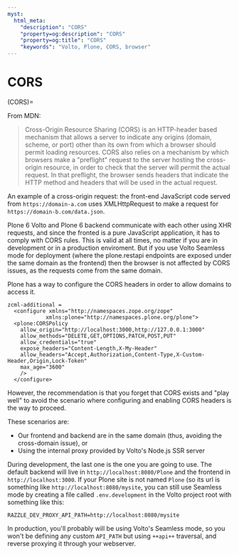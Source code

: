 ```yaml
---
myst:
  html_meta:
    "description": "CORS"
    "property=og:description": "CORS"
    "property=og:title": "CORS"
    "keywords": "Volto, Plone, CORS, browser"
---
```


# CORS

(CORS)=

From MDN:

> Cross-Origin Resource Sharing (CORS) is an HTTP-header based mechanism that allows a server to indicate any origins (domain, scheme, or port) other than its own from which a browser should permit loading resources. CORS also relies on a mechanism by which browsers make a "preflight" request to the server hosting the cross-origin resource, in order to check that the server will permit the actual request. In that preflight, the browser sends headers that indicate the HTTP method and headers that will be used in the actual request.

An example of a cross-origin request: the front-end JavaScript code served from `https://domain-a.com` uses XMLHttpRequest to make a request for `https://domain-b.com/data.json`.

Plone 6 Volto and Plone 6 backend communicate with each other using XHR requests, and since the fronted is a pure JavaScript application, it has to comply with CORS rules.
This is valid at all times, no matter if you are in development or in a production enviroment. But if you use Volto Seamless mode for deployment (where the plone.restapi endpoints are exposed under the same domain as the frontend) then the browser is not affected by CORS issues, as the requests come from the same domain.

Plone has a way to configure the CORS headers in order to allow domains to access it.

```
zcml-additional =
  <configure xmlns="http://namespaces.zope.org/zope"
            xmlns:plone="http://namespaces.plone.org/plone">
  <plone:CORSPolicy
    allow_origin="http://localhost:3000,http://127.0.0.1:3000"
    allow_methods="DELETE,GET,OPTIONS,PATCH,POST,PUT"
    allow_credentials="true"
    expose_headers="Content-Length,X-My-Header"
    allow_headers="Accept,Authorization,Content-Type,X-Custom-Header,Origin,Lock-Token"
    max_age="3600"
    />
  </configure>
```

However, the recommendation is that you forget that CORS exists and "play well" to avoid the scenario where configuring and enabling CORS headers is the way to proceed.

These scenarios are:

- Our frontend and backend are in the same domain (thus, avoiding the cross-domain issue), or
- Using the internal proxy provided by Volto's Node.js SSR server

During development, the last one is the one you are going to use.
The default backend will live in `http://localhost:8080/Plone` and the frontend in `http://localhost:3000`. If your Plone site is not named `Plone` (so its url is something like `http://localhost:8080/mysite`, you can still use Seamless mode by creating a file called `.env.development` in the Volto project root with something like this:

```
RAZZLE_DEV_PROXY_API_PATH=http://localhost:8080/mysite
```

In production, you'll probably will be using Volto's Seamless mode, so you won't be defining any custom `API_PATH` but using `++api++` traversal, and reverse proxying it through your webserver.
